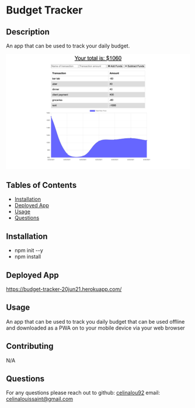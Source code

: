 # Budget Tracker

## Description 
An app that can be used to track your daily budget.

![Budget Tracker](budget-tracker_screengrab_.png)

## Tables of Contents
* [Installation](#installation)
* [Deployed App](#deployed-app)
* [Usage](#usage)
* [Questions](#questions)

## Installation 
* npm init --y
* npm install 

## Deployed App
https://budget-tracker-20jun21.herokuapp.com/

## Usage
An app that can be used to track you daily budget that can be used offline and downloaded as a PWA on to your mobile device via your web browser 

## Contributing
N/A


## Questions
For any questions please reach out to 
github: [celinalou92](https://github.com/celinalou92)
email: celinalouissaint@gmail.com
